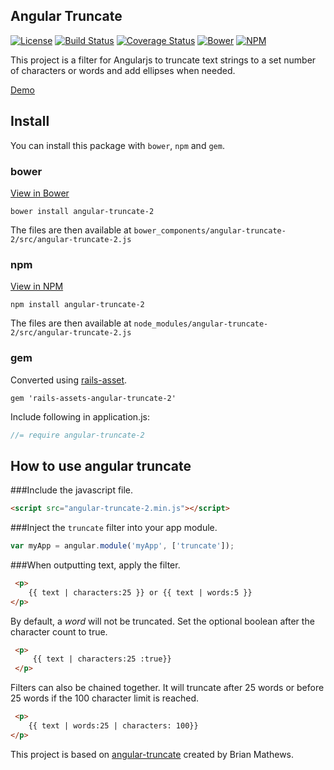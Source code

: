 Angular Truncate
----------------

[![License](https://img.shields.io/npm/l/angular-truncate-2.svg)](http://bower.io/search/?q=angular-truncate-2)
[![Build Status](https://travis-ci.org/BernardoSilva/angular-truncate-2.svg?branch=master)](https://travis-ci.org/BernardoSilva/angular-truncate-2)
[![Coverage Status](https://coveralls.io/repos/BernardoSilva/angular-truncate-2/badge.svg)](https://coveralls.io/r/BernardoSilva/angular-truncate-2)
[![Bower](https://img.shields.io/bower/v/angular-truncate-2.svg)](http://bower.io/search/?q=angular-truncate-2)
[![NPM](https://img.shields.io/npm/v/angular-truncate-2.svg)](https://www.npmjs.com/package/angular-truncate-2)


This project is a filter for Angularjs to truncate text strings to a set number of characters or words and
add ellipses when needed.

[Demo](http://bernardosilva.github.io/angular-truncate-2/)

## Install

You can install this package with `bower`, `npm` and `gem`.

### bower

[View in Bower](http://bower.io/search/?q=angular-truncate-2)

```shell
bower install angular-truncate-2
```

The files are then available at `bower_components/angular-truncate-2/src/angular-truncate-2.js`

### npm

[View in NPM](https://www.npmjs.com/package/angular-truncate-2)

```shell
npm install angular-truncate-2
```

The files are then available at `node_modules/angular-truncate-2/src/angular-truncate-2.js`


### gem

Converted using [rails-asset](https://rails-assets.org/).

```shell
gem 'rails-assets-angular-truncate-2'
```
Include following in application.js:
```js
//= require angular-truncate-2
```

## How to use angular truncate


###Include the javascript file.

``` html
<script src="angular-truncate-2.min.js"></script>
```

###Inject the `truncate` filter into your app module.

```javascript
var myApp = angular.module('myApp', ['truncate']);
```

###When outputting text, apply the filter.
```html
 <p>
    {{ text | characters:25 }} or {{ text | words:5 }}
</p>
```

By default, a _word_ will not be truncated. Set the optional boolean after the character count to true.
```html
 <p>
     {{ text | characters:25 :true}}
 </p>
 ```

Filters can also be chained together. It will truncate after 25 words or before 25 words if the 100 character limit is reached.
 ```html
  <p>
     {{ text | words:25 | characters: 100}}
 </p>
 ```

This project is based on [angular-truncate](https://github.com/sparkalow/angular-truncate) created by Brian Mathews.